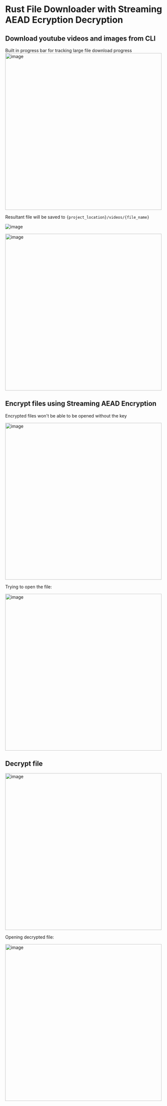 # Rust File Downloader with Streaming AEAD Ecryption Decryption

## Download youtube videos and images from CLI
Built in progress bar for tracking large file download progress
<img src="https://github.com/zinbrox/rust-file-downloader-with-encryption/assets/53508807/3fb218a0-f28b-4c9d-90d5-c0e6d6d4c1d9" alt="image" style="width: 500px;">

Resultant file will be saved to `{project_location}/videos/{file_name}`

![image](https://github.com/zinbrox/rust-file-downloader-with-encryption/assets/53508807/35af64b8-a517-4945-8f3a-64482d9b3f3e)

<img src="https://github.com/zinbrox/rust-file-downloader-with-encryption/assets/53508807/abca4a00-360f-4eea-95b3-60dd8f61db0b" alt="image" style="width: 500px;">

## Encrypt files using Streaming AEAD Encryption
Encrypted files won't be able to be opened without the key

<img src="https://github.com/zinbrox/rust-file-downloader-with-encryption/assets/53508807/736e2a56-b1cc-433b-99f2-55b7b2e43e74" alt="image" style="width: 500px;">

Trying to open the file: 

<img src="https://github.com/zinbrox/rust-file-downloader-with-encryption/assets/53508807/97d08ac7-35c8-4a2a-94f7-4f6d2d2bb22f" alt="image" style="width: 500px;">

## Decrypt file
<img src="https://github.com/zinbrox/rust-file-downloader-with-encryption/assets/53508807/b5413dc4-9205-4749-9f6f-a22bdbbe10fc" alt="image" style="width: 500px;">

Opening decrypted file:

<img src="https://github.com/zinbrox/rust-file-downloader-with-encryption/assets/53508807/f851a0e5-132c-4892-bc87-d7852beb2d46" alt="image" style="width: 500px;">


